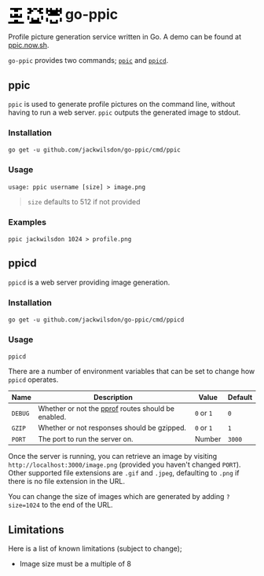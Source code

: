 # <img src="./assets/go-ppic.png" width="32" height="32" valign="middle"> <img src="./assets/hello-world.png" width="32" height="32" valign="middle"> <img src="./assets/jackwilsdon.png" width="32" height="32" valign="middle"> go-ppic

Profile picture generation service written in Go. A demo can be found at [ppic.now.sh](https://ppic.now.sh/hello).

`go-ppic` provides two commands; [`ppic`](#ppic) and [`ppicd`](#ppicd).

## ppic

`ppic` is used to generate profile pictures on the command line, without having to run a web server. `ppic` outputs the generated image to stdout.

### Installation

```Shell
go get -u github.com/jackwilsdon/go-ppic/cmd/ppic
```

### Usage

```Text
usage: ppic username [size] > image.png
```

> `size` defaults to 512 if not provided

### Examples

```Shell
ppic jackwilsdon 1024 > profile.png
```

## ppicd

`ppicd` is a web server providing image generation.

### Installation

```Shell
go get -u github.com/jackwilsdon/go-ppic/cmd/ppicd
```

### Usage

```Shell
ppicd
```

There are a number of environment variables that can be set to change how `ppicd` operates.

| Name    | Description                                                                                  | Value      | Default |
|---------|----------------------------------------------------------------------------------------------|------------|---------|
| `DEBUG` | Whether or not the [pprof](https://golang.org/pkg/net/http/pprof/) routes should be enabled. | `0` or `1` | `0`     |
| `GZIP`  | Whether or not responses should be gzipped.                                                  | `0` or `1` | `1`     |
| `PORT`  | The port to run the server on.                                                               | Number     | `3000`  |

Once the server is running, you can retrieve an image by visiting `http://localhost:3000/image.png` (provided you haven't changed `PORT`). Other supported file extensions are `.gif` and `.jpeg`, defaulting to `.png` if there is no file extension in the URL.

You can change the size of images which are generated by adding `?size=1024` to the end of the URL.

## Limitations

Here is a list of known limitations (subject to change);

* Image size must be a multiple of 8

